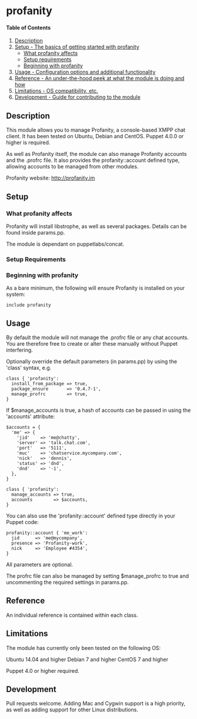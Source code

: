 # profanity

#### Table of Contents

1. [Description](#description)
1. [Setup - The basics of getting started with profanity](#setup)
    * [What profanity affects](#what-profanity-affects)
    * [Setup requirements](#setup-requirements)
    * [Beginning with profanity](#beginning-with-profanity)
1. [Usage - Configuration options and additional functionality](#usage)
1. [Reference - An under-the-hood peek at what the module is doing and how](#reference)
1. [Limitations - OS compatibility, etc.](#limitations)
1. [Development - Guide for contributing to the module](#development)

## Description

This module allows you to manage Profanity, a console-based XMPP chat client. It has been tested on Ubuntu, Debian and CentOS. Puppet 4.0.0 or higher is required.

As well as Profanity itself, the module can also manage Profanity accounts and the .profrc file. It also provides the profanity::account defined type, allowing accounts to be managed from other modules.

Profanity website: http://profanity.im

## Setup

### What profanity affects

Profanity will install libstrophe, as well as several packages. Details can be found inside params.pp.

The module is dependant on puppetlabs/concat.

### Setup Requirements

### Beginning with profanity

As a bare minimum, the following will ensure Profanity is installed on your system:

```
include profanity
```

## Usage

By default the module will not manage the .profrc file or any chat accounts. You are therefore free to create or alter these manually without Puppet interfering.

Optionally override the default parameters (in params.pp) by using the 'class' syntax, e.g.

```
class { 'profanity':
  install_from_package => true,
  package_ensure       => '0.4.7-1',
  manage_profrc        => true,
}
```

If $manage_accounts is true, a hash of accounts can be passed in using the 'accounts' attribute:

```
$accounts = {
  'me' => {
    'jid'    => 'me@chatty',
    'server' => 'talk.chat.com',
    'port'   => '5111',
    'muc'    => 'chatservice.mycompany.com',
    'nick'   => 'dennis',
    'status' => 'dnd',
    'dnd'    => '-1',
  },
}

class { 'profanity':
  manage_accounts => true,
  accounts        => $accounts,
}
```

You can also use the 'profanity::account' defined type directly in your Puppet code:

```
profanity::account { 'me_work':
  jid      => 'me@mycompany',
  presence => 'Profanity-work',
  nick     => 'Employee #4354',
}
```
All parameters are optional.

The profrc file can also be managed by setting $manage_profrc to true and uncommenting the required settings in params.pp.

## Reference

An individual reference is contained within each class.

## Limitations

The module has currently only been tested on the following OS:

Ubuntu 14.04 and higher
Debian 7 and higher
CentOS 7 and higher

Puppet 4.0 or higher required.

## Development

Pull requests welcome. Adding Mac and Cygwin support is a high priority, as well as adding support for other Linux distributions.

